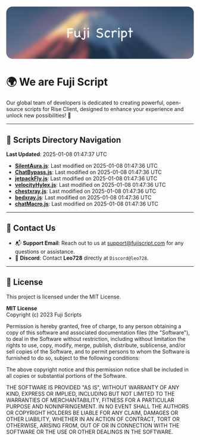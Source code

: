 ![Banner](.github/b.webp)

# 🌍 **We are Fuji Script**

Our global team of developers is dedicated to creating powerful, open-source scripts for Rise Client, designed to enhance your experience and unlock new possibilities! 🌟

---
<!-- SCRIPTS_NAVIGATION_START -->
## 📂 **Scripts Directory Navigation**

**Last Updated**: 2025-01-08 01:47:37 UTC

- **[SilentAura.js](scripts/SilentAura.js)**: Last modified on 2025-01-08 01:47:36 UTC
- **[ChatBypass.js](scripts/ChatBypass.js)**: Last modified on 2025-01-08 01:47:36 UTC
- **[jetpackFly.js](scripts/jetpackFly.js)**: Last modified on 2025-01-08 01:47:36 UTC
- **[velocityHylex.js](scripts/velocityHylex.js)**: Last modified on 2025-01-08 01:47:36 UTC
- **[chestxray.js](scripts/chestxray.js)**: Last modified on 2025-01-08 01:47:36 UTC
- **[bedxray.js](scripts/bedxray.js)**: Last modified on 2025-01-08 01:47:36 UTC
- **[chatMacro.js](scripts/chatMacro.js)**: Last modified on 2025-01-08 01:47:36 UTC

<!-- SCRIPTS_NAVIGATION_END -->

---

## 💬 **Contact Us**  
- 📬 **Support Email**: Reach out to us at [support@fujiscript.com](mailto:support@fujiscript.com) for any questions or assistance.  
- 💬 **Discord**: Contact **Leo728** directly at `Discord@leo728`.

---

## 📜 **License**

This project is licensed under the MIT License.  

**MIT License**  
Copyright (c) 2023 Fuji Scripts  

Permission is hereby granted, free of charge, to any person obtaining a copy of this software and associated documentation files (the "Software"), to deal in the Software without restriction, including without limitation the rights to use, copy, modify, merge, publish, distribute, sublicense, and/or sell copies of the Software, and to permit persons to whom the Software is furnished to do so, subject to the following conditions:  

The above copyright notice and this permission notice shall be included in all copies or substantial portions of the Software.  

THE SOFTWARE IS PROVIDED "AS IS", WITHOUT WARRANTY OF ANY KIND, EXPRESS OR IMPLIED, INCLUDING BUT NOT LIMITED TO THE WARRANTIES OF MERCHANTABILITY, FITNESS FOR A PARTICULAR PURPOSE AND NONINFRINGEMENT. IN NO EVENT SHALL THE AUTHORS OR COPYRIGHT HOLDERS BE LIABLE FOR ANY CLAIM, DAMAGES OR OTHER LIABILITY, WHETHER IN AN ACTION OF CONTRACT, TORT OR OTHERWISE, ARISING FROM, OUT OF OR IN CONNECTION WITH THE SOFTWARE OR THE USE OR OTHER DEALINGS IN THE SOFTWARE.  
